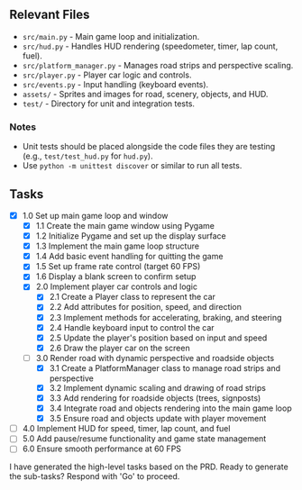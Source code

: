 ## Relevant Files

- `src/main.py` - Main game loop and initialization.
- `src/hud.py` - Handles HUD rendering (speedometer, timer, lap count, fuel).
- `src/platform_manager.py` - Manages road strips and perspective scaling.
- `src/player.py` - Player car logic and controls.
- `src/events.py` - Input handling (keyboard events).
- `assets/` - Sprites and images for road, scenery, objects, and HUD.
- `test/` - Directory for unit and integration tests.

### Notes
- Unit tests should be placed alongside the code files they are testing (e.g., `test/test_hud.py` for `hud.py`).
- Use `python -m unittest discover` or similar to run all tests.

## Tasks

- [x] 1.0 Set up main game loop and window
  - [x] 1.1 Create the main game window using Pygame
  - [x] 1.2 Initialize Pygame and set up the display surface
  - [x] 1.3 Implement the main game loop structure
  - [x] 1.4 Add basic event handling for quitting the game
  - [x] 1.5 Set up frame rate control (target 60 FPS)
  - [x] 1.6 Display a blank screen to confirm setup
  - [x] 2.0 Implement player car controls and logic
    - [x] 2.1 Create a Player class to represent the car
    - [x] 2.2 Add attributes for position, speed, and direction
    - [x] 2.3 Implement methods for accelerating, braking, and steering
    - [x] 2.4 Handle keyboard input to control the car
    - [x] 2.5 Update the player's position based on input and speed
    - [x] 2.6 Draw the player car on the screen
  - [ ] 3.0 Render road with dynamic perspective and roadside objects
    - [x] 3.1 Create a PlatformManager class to manage road strips and perspective
    - [x] 3.2 Implement dynamic scaling and drawing of road strips
    - [x] 3.3 Add rendering for roadside objects (trees, signposts)
    - [x] 3.4 Integrate road and objects rendering into the main game loop
    - [x] 3.5 Ensure road and objects update with player movement
- [ ] 4.0 Implement HUD for speed, timer, lap count, and fuel
- [ ] 5.0 Add pause/resume functionality and game state management
- [ ] 6.0 Ensure smooth performance at 60 FPS

I have generated the high-level tasks based on the PRD. Ready to generate the sub-tasks? Respond with 'Go' to proceed.

